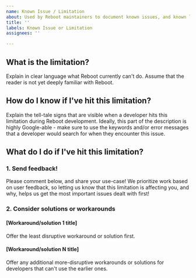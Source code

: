 ```yaml
---
name: Known Issue / Limitation
about: Used by Reboot maintainers to document known issues, and known limitations
title: ''
labels: Known Issue or Limitation
assignees: ''

---
```


## What is the limitation?
Explain in clear language what Reboot currently can't do. Assume that the reader is not yet deeply familiar with Reboot.

## How do I know if I've hit this limitation?
Explain the tell-tale signs that are visible when a developer hits this limitation during Reboot development. Ideally, this part of the description is highly Google-able - make sure to use the keywords and/or error messages that a developer would search for when they encounter this issue.

## What do I do if I've hit this limitation?
### 1. Send feedback!
Please comment below, and share your use-case! We prioritize work based on user feedback, so letting us know that this limitation is affecting you, and why, helps us get the most important issues dealt with first!

### 2. Consider solutions or workarounds
#### [Workaround/solution 1 title]
Offer the least disruptive workaround or solution first.

#### [Workaround/solution N title]
Offer any additional more-disruptive workarounds or solutions for developers that can't use the earlier ones.
